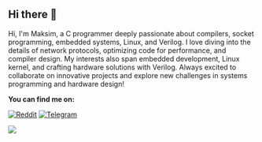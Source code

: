 ## Hi there 👋

Hi, I'm Maksim, a C programmer deeply passionate about compilers, socket programming, embedded systems, Linux, and Verilog. I love diving into the details of network protocols, optimizing code for performance, and compiler design. My interests also span embedded development, Linux kernel, and crafting hardware solutions with Verilog. Always excited to collaborate on innovative projects and explore new challenges in systems programming and hardware design!


**You can find me on:**

[![Reddit](https://img.shields.io/badge/Reddit-FF4500?style=for-the-badge&logo=reddit&logoColor=white)](https://www.reddit.com/user/HedgehogCool2232/)
[![Telegram](https://img.shields.io/badge/Telegram-2CA5E0?style=for-the-badge&logo=telegram&logoColor=white)](https://t.me/requiemforadreamlove)

[![](https://www.codewars.com/users/nesterovmaxim31/badges/small)](https://www.codewars.com/users/nesterovmaxim31)
